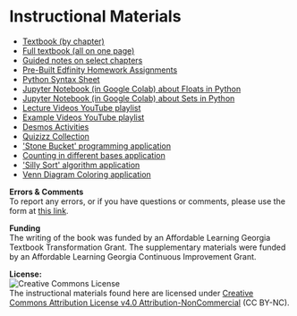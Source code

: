 
# Instructional Materials
- [Textbook (by chapter)](https://ggc-discrete-math.github.io/)
- [Full textbook (all on one page)](https://ggc-discrete-math.github.io/book.html)
- [Guided notes on select chapters](https://github.com/ggc-discrete-math/ggc-discrete-math.github.io/tree/main/guided-notes)
- [Pre-Built Edfinity Homework Assignments](https://edfinity.com/products/6029c68aa18e9800377eaace)
- [Python Syntax Sheet](https://github.com/ggc-discrete-math/ggc-discrete-math.github.io/blob/main/guided-notes/PythonSyntaxExamples.pdf)
- [Jupyter Notebook (in Google Colab) about Floats in Python](https://colab.research.google.com/drive/1UWRqFD2ZUdueV6cfhmXFypbzKh0hTLU_?usp=sharing)
- [Jupyter Notebook (in Google Colab) about Sets in Python](https://colab.research.google.com/drive/1Kq1Xko2v3O-LONDCfkgsU5dNcGbw4iUG?usp=sharing)
- [Lecture Videos YouTube playlist](https://www.youtube.com/playlist?list=PL8rEwockjR-q9Vc95u1loJrHK7QKfcnZw)
- [Example Videos YouTube playlist](https://youtube.com/playlist?list=PLAwz5xi38-_GjL8PHWujb2pzM8Ti4wteT)
- [Desmos Activities](https://teacher.desmos.com/collection/6017090953e3c90bd91f54e8)
- [Quizizz Collection](https://quizizz.com/collection/60329dd8c68533001b3eeba3?fromBrowserLoad=true)
- ['Stone Bucket' programming application](https://ggc-discrete-math.github.io/Apps/StoneBucket/)
- [Counting in different bases application](https://ggc-discrete-math.github.io/Apps/BinCounter/)
- ['Silly Sort' algorithm application](https://ggc-discrete-math.github.io/Apps/SillySort/)
- [Venn Diagram Coloring application](https://ggc-discrete-math.github.io/Apps/VennDiag/)

**Errors & Comments**  
To report any errors, or if you have questions or comments, please use the form at [this link](https://forms.office.com/Pages/ResponsePage.aspx?id=21KVzwpmkUqb1mXCMA-cscUcLDJuuLtGtmN7hxi3Vs9URFcyMDhSWTBZWkxIVzlZRjJVVzVXUThZVS4u).

**Funding**  
The writing of the book was funded by an Affordable Learning Georgia Textbook Transformation Grant. The supplementary materials were funded by an Affordable Learning Georgia Continuous Improvement Grant.

**License:**  
![Creative Commons License](https://github.com/ggc-discrete-math/ggc-discrete-math.github.io/blob/main/images/CC.png)  
The instructional materials found here are licensed under [Creative Commons Attribution License v4.0 Attribution-NonCommercial](https://creativecommons.org/licenses/by-nc/4.0/) (CC BY-NC).

